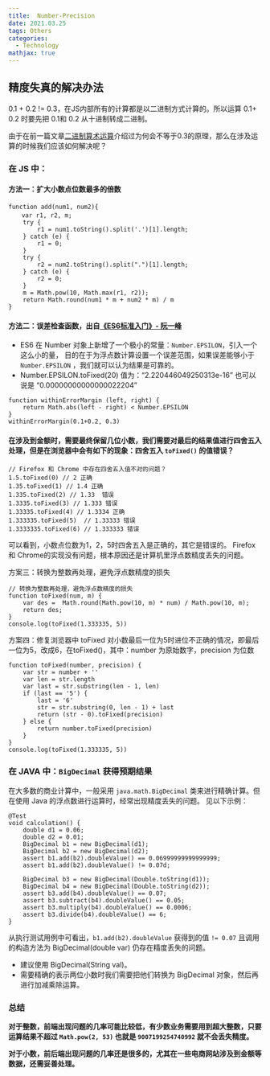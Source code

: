 ```yaml
---
title:  Number-Precision
date: 2021.03.25 
tags: Others
categories: 
  - Technology
mathjax: true 
---
```



## 精度失真的解决办法
0.1 + 0.2 != 0.3，在JS内部所有的计算都是以二进制方式计算的。所以运算 0.1+ 0.2 时要先把 0.1和 0.2 从十进制转成二进制。

由于在前一篇文章[二进制算术运算](https://mp.weixin.qq.com/s/RvN33qA4ouS29ETeKY-MUw)介绍过为何会不等于0.3的原理，那么在涉及运算的时候我们应该如何解决呢？

### 在 JS 中：
#### 方法一：扩大小数点位数最多的倍数

~~~~
function add(num1, num2){ 
　  var r1, r2, m;
    try {
        r1 = num1.toString().split('.')[1].length;
    } catch (e) {
        r1 = 0;
    }
    try {
        r2 = num2.toString().split(".")[1].length;
    } catch (e) {
        r2 = 0;
    }
    m = Math.pow(10, Math.max(r1, r2));
    return Math.round(num1 * m + num2 * m) / m
}
~~~~

#### 方法二：误差检查函数，出自[《ES6标准入门》- 阮一峰](https：//es6.ruanyifeng.com/)
- ES6 在 Number 对象上新增了一个极小的常量：`Number.EPSILON`，引入一个这么小的量，
目的在于为浮点数计算设置一个误差范围，如果误差能够小于 `Number.EPSILON` ，我们就可以认为结果是可靠的。
- Number.EPSILON.toFixed(20) 值为：“2.220446049250313e-16” 也可以说是 “0.00000000000000022204”

```
function withinErrorMargin (left, right) {
    return Math.abs(left - right) < Number.EPSILON
}
withinErrorMargin(0.1+0.2, 0.3)
```

####  在涉及到金额时，需要最终保留几位小数，我们需要对最后的结果值进行四舍五入处理，但是在浏览器中会有如下的现象：四舍五入 `toFixed()` 的值错误？
~~~~
// Firefox 和 Chrome 中存在四舍五入值不对的问题？
1.5.toFixed(0) // 2 正确
1.35.toFixed(1) // 1.4 正确
1.335.toFixed(2) // 1.33  错误
1.3335.toFixed(3) // 1.333 错误
1.33335.toFixed(4) // 1.3334 正确
1.333335.toFixed(5)  // 1.33333 错误
1.3333335.toFixed(6) // 1.333333 错误
~~~~
可以看到，小数点位数为1，2，5时四舍五入是正确的，其它是错误的。
Firefox 和 Chrome的实现没有问题，根本原因还是计算机里浮点数精度丢失的问题。

方案三：转换为整数再处理，避免浮点数精度的损失
~~~~
// 转换为整数再处理，避免浮点数精度的损失
function toFixed(num, m) {
    var des =  Math.round(Math.pow(10, m) * num) / Math.pow(10, m);
    return des;
}
console.log(toFixed(1.333335, 5))
~~~~

方案四：修复浏览器中 toFixed 对小数最后一位为5时进位不正确的情况，即最后一位为5，改成6，在toFixed()，其中：number 为原始数字，precision 为位数
~~~~
function toFixed(number, precision) {
    var str = number + ''
    var len = str.length
    var last = str.substring(len - 1, len)
    if (last == '5') {
        last = '6'
        str = str.substring(0, len - 1) + last
        return (str - 0).toFixed(precision)
    } else {
        return number.toFixed(precision)
    }
}
console.log(toFixed(1.333335, 5))
~~~~

### 在 JAVA 中：`BigDecimal` 获得预期结果 
在大多数的商业计算中，一般采用 `java.math.BigDecimal` 类来进行精确计算。但在使用 Java 的浮点数进行运算时，经常出现精度丢失的问题。
见以下示例：
~~~~
@Test
void calculation() {
    double d1 = 0.06;
    double d2 = 0.01;
    BigDecimal b1 = new BigDecimal(d1);
    BigDecimal b2 = new BigDecimal(d2);
    assert b1.add(b2).doubleValue() == 0.06999999999999999;
    assert b1.add(b2).doubleValue() != 0.07d;

    BigDecimal b3 = new BigDecimal(Double.toString(d1));
    BigDecimal b4 = new BigDecimal(Double.toString(d2));
    assert b3.add(b4).doubleValue() == 0.07;
    assert b3.subtract(b4).doubleValue() == 0.05;
    assert b3.multiply(b4).doubleValue() == 0.0006;
    assert b3.divide(b4).doubleValue() == 6;
}
~~~~
 从执行测试用例中可看出，`b1.add(b2).doubleValue` 获得到的值 `!= 0.07` 且调用的构造方法为 BigDecimal(double var) 仍存在精度丢失的问题。
 - 建议使用 BigDecimal(String val)。
 - 需要精确的表示两位小数时我们需要把他们转换为 BigDecimal 对象，然后再进行加减乘除运算。


### 总结
**对于整数，前端出现问题的几率可能比较低，有少数业务需要用到超大整数，只要运算结果不超过 `Math.pow(2, 53)` 也就是 `9007199254740992` 就不会丢失精度。**

**对于小数，前后端出现问题的几率还是很多的，尤其在一些电商网站涉及到金额等数据，还需妥善处理。**
